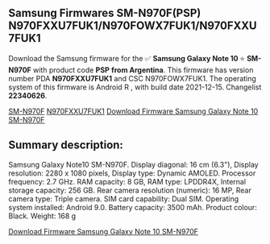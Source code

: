 <h2>Samsung Firmwares SM-N970F(PSP) N970FXXU7FUK1/N970FOWX7FUK1/N970FXXU7FUK1</h2>
Download the Samsung firmware for the ✅ <strong>Samsung Galaxy Note 10 </strong> ⭐ <strong>SM-N970F</strong> with product code <strong>PSP</strong> <strong> from Argentina</strong>. This firmware has version number PDA <strong>N970FXXU7FUK1</strong> and CSC N970FOWX7FUK1. The operating system of this firmware is Android R , with build date 2021-12-15. Changelist <strong>22340626</strong>.


[SM-N970F](https://samfirm.shop/samsung/model/SM-N970F)
[N970FXXU7FUK1](https://samfirm.shop/samsung/pda/N970FXXU7FUK1)
[Download Firmware Samsung Galaxy Note 10 SM-N970F](https://samfirm.shop/samsung/firmware/482418)
<h2>Summary description:</h2>
<p>Samsung Galaxy Note10 SM-N970F. Display diagonal: 16 cm (6.3"), Display resolution: 2280 x 1080 pixels, Display type: Dynamic AMOLED. Processor frequency: 2.7 GHz. RAM capacity: 8 GB, RAM type: LPDDR4X, Internal storage capacity: 256 GB. Rear camera resolution (numeric): 16 MP, Rear camera type: Triple camera. SIM card capability: Dual SIM. Operating system installed: Android 9.0. Battery capacity: 3500 mAh. Product colour: Black. Weight: 168 g</p>


[Download Firmware Samsung Galaxy Note 10 SM-N970F](https://samfirm.shop/samsung/firmware/482418)
